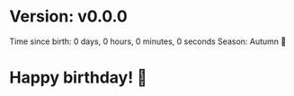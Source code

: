 # Version: v0.0.0
Time since birth: 0 days, 0 hours, 0 minutes, 0 seconds
Season: Autumn 🍁
# Happy birthday! 🎂
